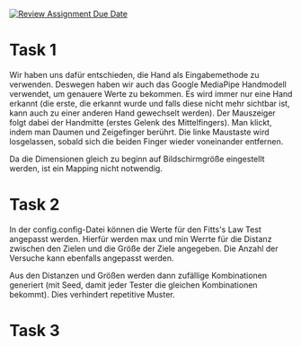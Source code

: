 [![Review Assignment Due Date](https://classroom.github.com/assets/deadline-readme-button-22041afd0340ce965d47ae6ef1cefeee28c7c493a6346c4f15d667ab976d596c.svg)](https://classroom.github.com/a/KHzC7ivQ)

# Task 1

Wir haben uns dafür entschieden, die Hand als Eingabemethode zu verwenden. Deswegen haben wir auch das Google MediaPipe Handmodell verwendet, um genauere Werte zu bekommen. Es wird immer nur eine Hand erkannt (die erste, die erkannt wurde und falls diese nicht mehr sichtbar ist, kann auch zu einer anderen Hand gewechselt werden). Der Mauszeiger folgt dabei der Handmitte (erstes Gelenk des Mittelfingers). Man klickt, indem man Daumen und Zeigefinger berührt. Die linke Maustaste wird losgelassen, sobald sich die beiden Finger wieder voneinander entfernen.

Da die Dimensionen gleich zu beginn auf Bildschirmgröße eingestellt werden, ist ein Mapping nicht notwendig.

# Task 2

In der config.config-Datei können die Werte für den Fitts's Law Test angepasst werden. Hierfür werden max und min Werrte für die Distanz zwischen den Zielen und die Größe der Ziele angegeben. Die Anzahl der Versuche kann ebenfalls angepasst werden.

Aus den Distanzen und Größen werden dann zufällige Kombinationen generiert (mit Seed, damit jeder Tester die gleichen Kombinationen bekommt). Dies verhindert repetitive Muster.

# Task 3